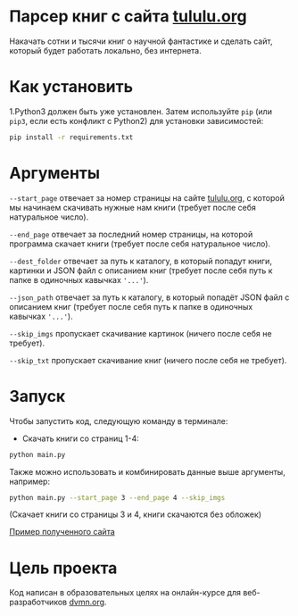 # Парсер книг с сайта [tululu.org](https://tululu.org)
Накачать сотни и тысячи книг о научной фантастике и сделать сайт,
который будет работать локально, без интернета.

# Как установить
1.Python3 должен быть уже установлен. Затем используйте `pip` (или `pip3`, если 
есть конфликт с Python2) для установки зависимостей:
```sh
pip install -r requirements.txt
```

# Аргументы
`--start_page` отвечает за номер страницы на сайте [tululu.org](https://tululu.org/l55/),
с которой мы начинаем скачивать нужные нам книги (требует после себя натуральное число).

`--end_page` отвечает за последний номер страницы, на которой программа скачает книги 
(требует после себя натуральное число).

`--dest_folder` отвечает за путь к каталогу, в который попадут книги, картинки и JSON
файл с описанием книг (требует после себя путь к папке в одиночных кавычках `'...'`).

`--json_path` отвечает за путь к каталогу, в который попадёт JSON файл с описанием книг
(требует после себя путь к папке в одиночных кавычках `'...'`).

`--skip_imgs` пропускает скачивание картинок (ничего после себя не требует).

`--skip_txt` пропускает скачивание книг (ничего после себя не требует).


# Запуск
Чтобы запустить код, следующую команду в терминале:  
- Скачать книги со страниц 1-4:
```sh
python main.py
```
Также можно использовать и комбинировать данные выше аргументы, например:
```sh
python main.py --start_page 3 --end_page 4 --skip_imgs
```
(Скачает книги со страницы 3 и 4, книги скачаются без обложек)

[Пример полученного сайта](https://kresh195.github.io/online-library/docs/index1.html)


# Цель проекта
Код написан в образовательных целях на онлайн-курсе для веб-разработчиков
[dvmn.org](https://dvmn.org).
 
